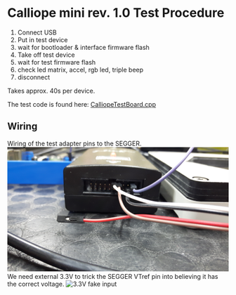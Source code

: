 # Calliope mini rev. 1.0 Test Procedure

1. Connect USB
2. Put in test device
3. wait for bootloader & interface firmware flash
4. Take off test device
6. wait for test firmware flash
7. check led matrix, accel, rgb led, triple beep
8. disconnect

Takes approx. 40s per device.

The test code is found here: [CalliopeTestBoard.cpp](https://github.com/calliope-mini/calliope-playground/blob/master/source/CalliopeTestBoard.cpp)

## Wiring

Wiring of the test adapter pins to the SEGGER.
![SEGGER connections](img/segger_in.jpg)
We need external 3.3V to trick the SEGGER VTref pin into believing it has the correct voltage.
![3.3V fake input](img/3v3_fake.jpg)
